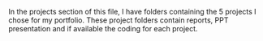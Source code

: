 In the projects section of this file, I have folders containing the 5 projects I chose for my portfolio. These project folders contain reports, PPT presentation and if available the coding for each project. 
